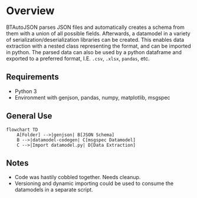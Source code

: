 # Overview
BTAutoJSON parses JSON files and automatically creates a schema from them with a union of all possible fields. Afterwards, a datamodel in a variety of serialization/deserialization libraries can be created. This enables data extraction with a nested class representing the format, and can be imported in python. The parsed data can also be used by a python dataframe and exported to a preferred format, I.E. `.csv`, `.xlsx`, `pandas`, etc.

## Requirements
* Python 3
* Environment with genjson, pandas, numpy, matplotlib, msgspec

## General Use

```mermaid
flowchart TD
    A[Folder] -->|genjson| B[JSON Schema]
    B -->|datamodel-codegen| C[msgspec Datamodel]
    C -->|Import datamodel.py| D[Data Extraction]
```

## Notes
* Code was hastily cobbled together. Needs cleanup.
* Versioning and dynamic importing could be used to consume the datamodels in a separate script. 




